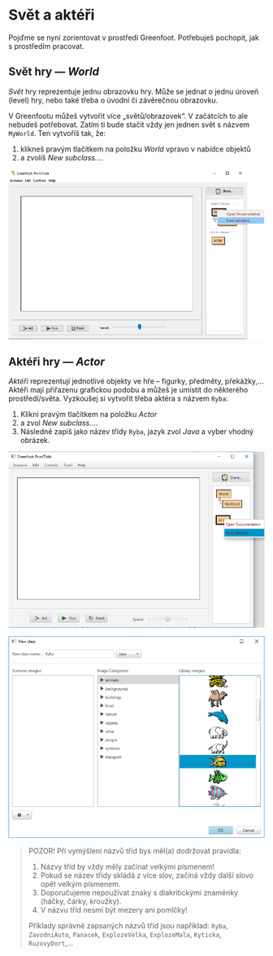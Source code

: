 # Svět a&nbsp;aktéři

Pojďme se nyní zorientovat v&nbsp;prostředí Greenfoot. Potřebuješ pochopit, jak s&nbsp;prostředím pracovat.

## Svět hry &mdash; _World_

_Svět_ hry reprezentuje jednu obrazovku hry. Může se jednat o&nbsp;jednu úroveň (level) hry, nebo také třeba o úvodní či závěrečnou obrazovku.

V Greenfootu můžeš vytvořit více „světů/obrazovek“. V&nbsp;začátcích to ale nebudeš potřebovat. Zatím ti bude stačit vždy jen jednen svět s&nbsp;názvem `MyWorld`. Ten vytvoříš tak, že:

1. klikneš pravým tlačítkem na položku _World_ vpravo v&nbsp;nabídce objektů 
2. a&nbsp;zvolíš _New subclass…_.

![Vytvoření prvního světa](../img/greenfoot-new-myworld.png)

## Aktéři hry &mdash; _Actor_

_Aktéři_ reprezentují jednotlivé objekty ve hře – figurky, předměty, překážky,... Aktéři mají přiřazenu grafickou podobu a můžeš je umístit do některého prostředí/světa.
Vyzkoušej si vytvořit třeba aktéra s&nbsp;názvem `Ryba`: 

1. Klikni pravým tlačítkem na položku _Actor_
2. a&nbsp;zvol _New subclass…_. 
3. Následně zapiš jako název třídy `Ryba`, jazyk zvol _Java_ a&nbsp;vyber vhodný obrázek.

![Vytvoření nového aktéra](../img/greenfoot-akter.png)

![Zadání názvu aktéra](../img/greenfoot-akter2.png)

> POZOR! Při vymýšlení názvů tříd bys měl(a) dodržovat pravidla:
> 1. Názvy tříd by vždy měly začínat velkými písmenem! 
> 2. Pokud se název třídy skládá z více slov, začíná vždy další slovo opět velkým písmenem.
> 3. Doporučujeme nepoužívat znaky s diakritickými znaménky (háčky, čárky, kroužky).
> 4. V názvu tříd nesmí být mezery ani pomlčky!
>  
> Příklady správně zapsaných názvů tříd jsou například: 
> `Ryba`, `ZavodniAuto`, `Panacek`, `ExplozeVelka`, `ExplozeMala`, `Kyticka`, `RuzovyDort`,...
